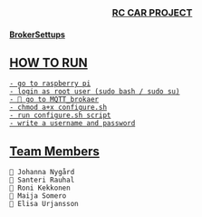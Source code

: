 <p align="center">
  <a href="" rel="noopener">
</p>
<h3 align="center">RC CAR PROJECT</h3>
<h4 aligin=center"> BrokerSettups</h4>


## HOW TO RUN
    - go to raspberry pi
    - login as root user (sudo bash / sudo su)
    - 🧧 go to MQTT_brokaer
    - chmod a+x configure.sh
    - run configure.sh script
    - write a username and password

## Team Members <a name = "authors"></a>
    🚗 Johanna Nygård
    🚗 Santeri Rauhal
    🚗 Roni Kekkonen 
    🚗 Maija Somero
    🚗 Elisa Urjansson
